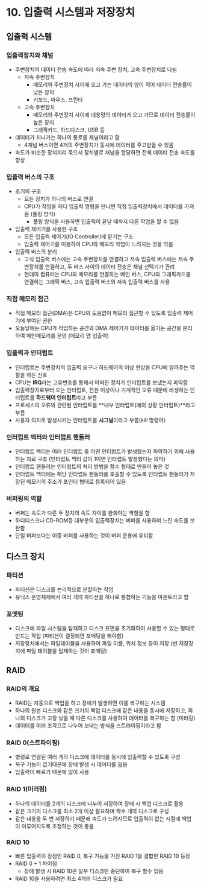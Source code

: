 # 10. 입출력 시스템과 저장장치

## 입출력 시스템
### 입출력장치와 채널
- 주변장치의 데이터 전송 속도에 따라 저속 주변 장치, 고속 주변장치로 나뉨
    - 저속 주변장치
        - 메모리와 주변장치 사이에 오고 가는 데이터의 양이 적어 데이터 전송률이 낮은 장치
        - 키보드, 마우스, 프린터
    - 고속 주변장치
        - 메모리와 주변장치 사이에 대용량의 데이터가 오고 가므로 데이터 전송률이 높은 장치
        - 그래픽카드, 하드디스크, USB 등
- 데이터가 지나가는 하나의 통로를 채널이라고 함
    - 4채널 버스이면 4개의 주변장치가 동시에 데이터를 주고받을 수 있음
- 속도가 비슷한 장치끼리 묶으서 장치별로 채널을 할당하면 전체 데이터 전송 속도를 향상
### 입출력 버스의 구조
- 초기의 구조
    - 모든 장치가 하나의 버스로 연결
    - CPU가 작업을 하다 입출력 명령을 만나면 직접 입출력장치에서 데이터를 가져옴 (폴링 방식)
        - 폴링 방식을 사용하면 입출력이 끝날 때까지 다른 작업을 할 수 없음
- 입출력 제어기를 사용한 구조
    - 모든 입출력 제어기(IO Controller)에 맡기는 구조
    - 입출력 제어기를 이용하여 CPU와 메모리 작업이 느려지는 것을 막음
- 입출력 버스의 분리
    - 고식 입출력 버스에는 고속 주변장치를 연결하고 저속 입출력 버스에는 저속 주변장치를 연결하고, 두 버스 사이의 데이터 전송은 채널 선택기가 관리
    - 현대의 컴퓨터는 CPU와 메모리를 연결하는 메인 버스, CPU와 그래픽카드를 연결하는 그래픽 버스, 고속 입출력 버스와 저속 입출력 버스를 사용
### 직접 메모리 접근
- 직접 메모리 접근(DMA)은 CPU의 도움없이 메모리 접근할 수 있도록 입출력 제어기에 부여된 권한
- 오늘날에는 CPU가 작업하는 공간과 DMA 제어기가 데이터를 옮기는 공간을 분리하여 메인메모리를 운영 (메모리 맵 입출력)
### 입출력과 인터럽트
- 인터럽트는 주변장치의 입출력 요구나 하드웨어의 이상 현상을 CPU에 알려주는 역할을 하는 신호
- CPU는 **IRQ**라는 고유번호를 통해서 어떠한 장치가 인터럽트를 보냈는지 파악함
- 입출력장치로부터 오는 인터럽트, 전원 이상이나 기계적인 오류 때문에 바생하는 인터럽트를 **하드웨어 인터럽트**라고 부름
- 프로세스의 오류와 관련된 인터럽트를 **내부 인터럽트(예외 상황 인터럽트)**라고 부름
- 사용자 의지로 발생시키는 인터럽트를 **시그널**이라고 부름(kill 명령어)
### 인터럽트 벡터와 인터럽트 핸들러
- 인터럽트 백터는 여러 인터럽트 중 어떤 인터럽트가 발생했는지 파악하기 위해 사용하는 자료 구조 (인터럽트 백터 값이 1이면 인터럽트 발생했다는 의미)
- 인터럽트 핸들러는 인터럽트의 처리 방법을 함수 형태로 만들어 놓은 것
- 인터럽트 백터에는 해당 인터럽트 핸들러를 호출할 수 있도록 인터럽트 핸들러가 저장된 메모리의 주소가 포인터 형태로 등록되어 있음
### 버퍼링의 역할
- 버퍼는 속도가 다른 두 장치의 속도 차이를 완화하는 역할을 함
- 하디디스크나 CD-ROM등 대부분의 입출력장치는 버퍼를 사용하여 느린 속도를 보완함
- 단일 버퍼보다는 이중 버퍼를 사용하는 것이 버퍼 운용에 유리함

## 디스크 장치
### 파티션
- 파티션은 디스크를 논리적으로 분할하는 작업
- 유닉스 운영체제에서 여러 개의 파티션을 하나로 통합하는 기능을 마운트라고 함
### 포멧팅
- 디스크에 파일 시스템을 탑재하고 디스크 표면을 초기화하여 사용할 수 있는 형태로 만드는 작업 (파티션이 결정되면 포메팅을 해야함)
- 저장장치에서는 파일테이블을 사용하여 파일 이름, 위치 정보 등이 저장 (빈 저장장치에 파일 테이블을 탑재하는 것이 포메팅)

## RAID
### RAID의 개요
- RAID는 자동으로 백업을 하고 장애가 발생하면 이를 복구하는 시스템
- 하나의 원본 디스크와 같은 크기의 백업 디스크에 같은 내용을 동시에 저장하고, 하나의 디스크가 고장 났을 때 다른 디스크를 사용하여 데이터를 복구하는 함 (미러링)
- 데이터를 여러 조각으로 나누어 보내는 방식을 스트라이핑이라고 함
### RAID 0(스트라이핑)
- 병령로 연결된 여러 개의 디스크에 데이터를 동시에 입출력할 수 있도록 구성
- 복구 기능이 없기때문에 장애 발생 시 데이터를 잃음
- 입출력이 빠르기 때문에 많이 사용
### RAID 1(미러링)
- 하나의 데이터를 2개의 디스크에 나누어 저장하여 장애 시 백업 디스크로 활용
- 같은 크기의 디스크를 최소 2개 이상 필요하며 짝수 개의 디스크로 구성
- 같은 내용을 두 번 저장하기 때문에 속도가 느려지므로 입출력이 없는 시점에 백업이 이루어지도록 조정하는 것이 좋음
### RAID 10
- 빠른 입출력이 장점인  RAID 0, 복구 기능을 가진 RAID 1을 결합한 RAID 10 등장
- RAID 0 + 1 차이점
    - 장애 발생 시 RAID 10은 일부 디스크만 중단하여 복구 할수 있음
- RAID 10을 사용하려면 최소 4개의 디스크가 필요
